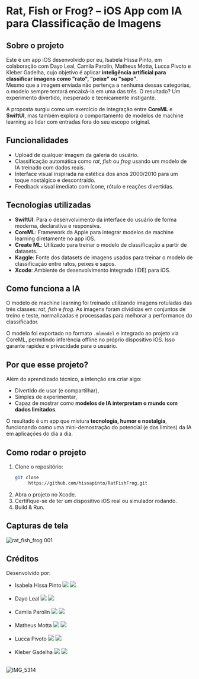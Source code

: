 # Rat, Fish or Frog? – iOS App com IA para Classificação de Imagens

## Sobre o projeto

Este é um app iOS desenvolvido por eu, Isabela Hissa Pinto, em colaboração com Dayo Leal, Camila Parolin, Matheus Motta, Lucca Pivoto e Kleber Gadelha, cujo objetivo é aplicar **inteligência artificial para classificar imagens como "rato", "peixe" ou "sapo"**.  
Mesmo que a imagem enviada não pertença a nenhuma dessas categorias, o modelo sempre tentará encaixá-la em uma das três. O resultado? Um experimento divertido, inesperado e tecnicamente instigante.

A proposta surgiu como um exercício de integração entre **CoreML** e **SwiftUI**, mas também explora o comportamento de modelos de machine learning ao lidar com entradas fora do seu escopo original.

## Funcionalidades

- Upload de qualquer imagem da galeria do usuário.
- Classificação automática como *rat*, *fish* ou *frog* usando um modelo de IA treinado com dados reais.
- Interface visual inspirada na estética dos anos 2000/2010 para um toque nostálgico e descontraído.
- Feedback visual imediato com ícone, rótulo e reações divertidas.

## Tecnologias utilizadas

- **SwiftUI**: Para o desenvolvimento da interface do usuário de forma moderna, declarativa e responsiva.
- **CoreML**: Framework da Apple para integrar modelos de machine learning diretamente no app iOS.
- **Create ML**: Utilizado para treinar o modelo de classificação a partir de datasets.
- **Kaggle**: Fonte dos datasets de imagens usados para treinar o modelo de classificação entre ratos, peixes e sapos.
- **Xcode**: Ambiente de desenvolvimento integrado (IDE) para iOS.

## Como funciona a IA

O modelo de machine learning foi treinado utilizando imagens rotuladas das três classes: *rat*, *fish* e *frog*. As imagens foram divididas em conjuntos de treino e teste, normalizadas e processadas para melhorar a performance do classificador.

O modelo foi exportado no formato `.mlmodel` e integrado ao projeto via CoreML, permitindo inferência offline no próprio dispositivo iOS. Isso garante rapidez e privacidade para o usuário.

## Por que esse projeto?

Além do aprendizado técnico, a intenção era criar algo:
- Divertido de usar (e compartilhar),
- Simples de experimentar,
- Capaz de mostrar como **modelos de IA interpretam o mundo com dados limitados**.

O resultado é um app que mistura **tecnologia, humor e nostalgia**, funcionando como uma mini-demostração do potencial (e dos limites) da IA em aplicações do dia a dia.

## Como rodar o projeto

1. Clone o repositório:
   ```bash
   git clone 
        https://github.com/hissapinto/RatFishFrog.git
   ```
2. Abra o projeto no Xcode.
3. Certifique-se de ter um dispositivo iOS real ou simulador rodando.
4. Build & Run.

## Capturas de tela

![rat_fish_frog 001](https://github.com/user-attachments/assets/74cbba56-ad17-4fd4-9bf2-0a5b8f3febe5)

## Créditos

Desenvolvido por:
- Isabela Hissa Pinto <a href="https://www.linkedin.com/in/isabela-hissa-pinto-05aa741b9?utm_source=share&utm_campaign=share_via&utm_content=profile&utm_medium=ios_app"><img src="https://img.shields.io/badge/LinkedIn-0077B5?style=for-the-badge&logo=linkedin&logoColor=white"/></a> <a href="https://github.com/hissapinto"><img src="https://img.shields.io/badge/GitHub-100000?style=for-the-badge&logo=github&logoColor=white"/></a> <br> <br>
- Dayo Leal <a href="https://www.linkedin.com/in/dayo-araujo?utm_source=share&utm_campaign=share_via&utm_content=profile&utm_medium=android_app"><img src="https://img.shields.io/badge/LinkedIn-0077B5?style=for-the-badge&logo=linkedin&logoColor=white"/></a> <a href="https://github.com/dayoleal"><img src="https://img.shields.io/badge/GitHub-100000?style=for-the-badge&logo=github&logoColor=white"/></a> <br> <br>
- Camila Parolin <a href="https://www.linkedin.com/in/camila-parolin-70a437333"><img src="https://img.shields.io/badge/LinkedIn-0077B5?style=for-the-badge&logo=linkedin&logoColor=white"/></a> <a href="https://github.com/cparolin"><img src="https://img.shields.io/badge/GitHub-100000?style=for-the-badge&logo=github&logoColor=white"/></a> <br> <br>
- Matheus Motta <a href="https://www.linkedin.com/in/matheus-motta-5a8539349?utm_source=share&utm_campaign=share_via&utm_content=profile&utm_medium=ios_app"><img src="https://img.shields.io/badge/LinkedIn-0077B5?style=for-the-badge&logo=linkedin&logoColor=white"/></a> <a href="https://github.com/matheusmotta16"><img src="https://img.shields.io/badge/GitHub-100000?style=for-the-badge&logo=github&logoColor=white"/></a> <br> <br>
- Lucca Pivoto <a href="https://www.linkedin.com/in/luccapivoto?utm_source=share&utm_campaign=share_via&utm_content=profile&utm_medium=android_app"><img src="https://img.shields.io/badge/LinkedIn-0077B5?style=for-the-badge&logo=linkedin&logoColor=white"/></a> <a href="https://github.com/LuccaPV"><img src="https://img.shields.io/badge/GitHub-100000?style=for-the-badge&logo=github&logoColor=white"/></a> <br> <br>
- Kleber Gadelha <a href="https://www.linkedin.com/in/kleber-gadelha-917a6228b?utm_source=share&utm_campaign=share_via&utm_content=profile&utm_medium=ios_app"><img src="https://img.shields.io/badge/LinkedIn-0077B5?style=for-the-badge&logo=linkedin&logoColor=white"/></a> <a href="https://github.com/Kleber-gadelha
"><img src="https://img.shields.io/badge/GitHub-100000?style=for-the-badge&logo=github&logoColor=white"/></a> <br> <br>
  
![IMG_5314](https://github.com/user-attachments/assets/5003e2c0-cae3-4135-8e77-6a5d5b6099fc)
